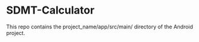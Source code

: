 # SDMT-Calculator

This repo contains the project_name/app/src/main/ directory of the Android project.
